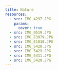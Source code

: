 ```yaml
---
title: Nature
resources:
  - src: IMG_4297.JPG
    params:
      cover: true
  - src: IMG_0519.JPG
  - src: IMG_E3979.JPG
  - src: IMG_E1838.JPG
  - src: IMG_5420.JPG
  - src: IMG_5429.JPG
  - src: IMG_5411.JPG
  - src: IMG_5420.JPG
---
```


